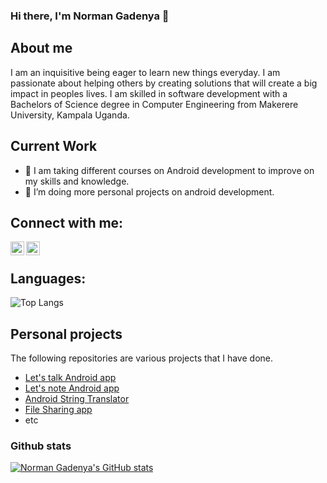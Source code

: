 ### Hi there, I'm Norman Gadenya  👋 

## About me
I am an inquisitive being eager to learn new things everyday. 
I am passionate about helping others by creating solutions that will create a big impact in peoples lives.
I am skilled in software development with a Bachelors of Science degree in Computer Engineering from Makerere University, Kampala Uganda.

## Current Work
- 🔭 I am taking different courses on Android development to improve on my skills and knowledge.
- 🌱 I’m doing more personal projects on android development.

## Connect with me:

[<img align="left" alt="Norman Gadenya | LinkedIn" width="22px" src="https://cdn.jsdelivr.net/npm/simple-icons@v3/icons/linkedin.svg" />][linkedin]

[<img align="left" alt="GadenyaNorman | Instagram" width="22px" src="https://cdn.jsdelivr.net/npm/simple-icons@v3/icons/instagram.svg" />][instagram]

<br />



## Languages:

![Top Langs](https://github-readme-stats.vercel.app/api/top-langs/?username=NormanGadenya&theme=tokyonight)


## Personal projects
The following repositories are various projects that I have done.
- [Let's talk Android app](https://github.com/NormanGadenya/Let-s-Talk-App.git )
- [Let's note Android app](https://github.com/NormanGadenya/lets_note.git)
- [Android String Translator](https://github.com/NormanGadenya/android-string-translator.git)
- [File Sharing app](https://github.com/NormanGadenya/file-server.git)
- etc


 ### Github stats

  [![Norman Gadenya's GitHub stats](https://github-readme-stats.vercel.app/api?username=NormanGadenya)](https://github.com/anuraghazra/github-readme-stats)


[instagram]: https://www.instagram.com/gadenyanorman/
[linkedin]: https://www.linkedin.com/in/norman-gadenya-ba1a2289/
